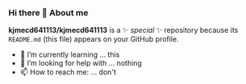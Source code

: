 ### Hi there 👋 About me

**kjmecd641113/kjmecd641113** is a ✨ _special_ ✨ repository because its `README.md` (this file) appears on your GitHub profile.

- 🌱 I’m currently learning ... this
- 🤔 I’m looking for help with ... nothing
- 📫 How to reach me: ... don't

